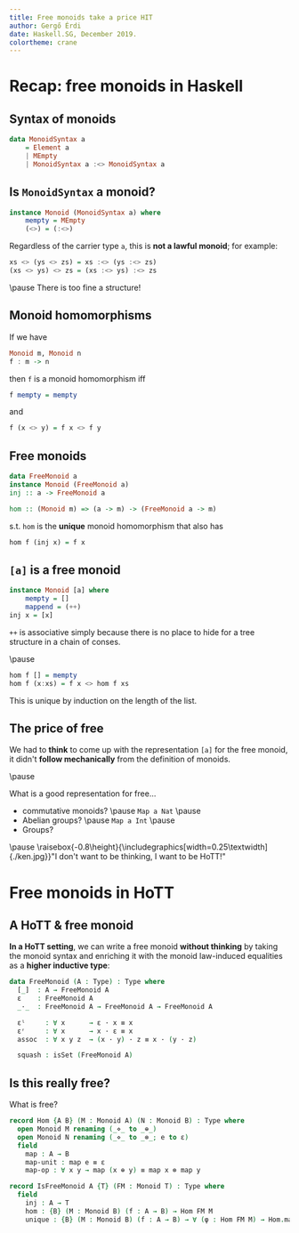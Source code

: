```yaml
---
title: Free monoids take a price HIT
author: Gergő Érdi
date: Haskell.SG, December 2019.
colortheme: crane
---
```


# Recap: free monoids in Haskell

## Syntax of monoids

```haskell
data MonoidSyntax a
    = Element a
    | MEmpty
    | MonoidSyntax a :<> MonoidSyntax a
```

## Is `MonoidSyntax` a monoid?

```haskell
instance Monoid (MonoidSyntax a) where
    mempty = MEmpty
    (<>) = (:<>)
```

Regardless of the carrier type `a`, this is **not a lawful monoid**;
for example:

```haskell
xs <> (ys <> zs) = xs :<> (ys :<> zs)
(xs <> ys) <> zs = (xs :<> ys) :<> zs
```

\pause
There is too fine a structure!

## Monoid homomorphisms

If we have

```haskell
Monoid m, Monoid n
f : m -> n
```

then `f` is a monoid homomorphism iff 

```haskell
f mempty = mempty
``` 

and 

```haskell
f (x <> y) = f x <> f y
```


## Free monoids

```haskell
data FreeMonoid a
instance Monoid (FreeMonoid a)
inj :: a -> FreeMonoid a

hom :: (Monoid m) => (a -> m) -> (FreeMonoid a -> m)
```

s.t. `hom` is the **unique** monoid homomorphism that also has

```haskell
hom f (inj x) = f x
```

## `[a]` is a free monoid

```haskell
instance Monoid [a] where
    mempty = []
    mappend = (++)
inj x = [x]
```

`++` is associative simply because there is no place to hide for a
tree structure in a chain of conses.

\pause

```haskell
hom f [] = mempty
hom f (x:xs) = f x <> hom f xs
```

This is unique by induction on the length of the list.

## The price of free

We had to **think** to come up with the representation `[a]` for the
free monoid, it didn't **follow mechanically** from the definition of
monoids.

\pause

What is a good representation for free...

* commutative monoids? \pause `Map a Nat` \pause
* Abelian groups? \pause `Map a Int` \pause
* Groups?

\pause
\raisebox{-0.8\height}{\includegraphics[width=0.25\textwidth]{./ken.jpg}}"I don't want to be thinking, I want to be HoTT!"

# Free monoids in HoTT

## A HoTT & free monoid

**In a HoTT setting**, we can write a free monoid **without thinking** by
taking the monoid syntax and enriching it with the monoid law-induced
equalities as a **higher inductive type**:

```agda
data FreeMonoid (A : Type) : Type where
  [_]  : A → FreeMonoid A
  ε    : FreeMonoid A
  _·_  : FreeMonoid A → FreeMonoid A → FreeMonoid A

  εˡ     : ∀ x      → ε · x ≡ x
  εʳ     : ∀ x      → x · ε ≡ x
  assoc  : ∀ x y z  → (x · y) · z ≡ x · (y · z)

  squash : isSet (FreeMonoid A)
```

## Is this really free?

What is free?

```agda
record Hom {A B} (M : Monoid A) (N : Monoid B) : Type where
  open Monoid M renaming (_⋄_ to _⊕_)
  open Monoid N renaming (_⋄_ to _⊗_; e to ε)
  field
    map : A → B
    map-unit : map e ≡ ε
    map-op : ∀ x y → map (x ⊕ y) ≡ map x ⊗ map y
```

```agda
record IsFreeMonoid A {T} (FM : Monoid T) : Type where
  field
    inj : A → T
    hom : {B} (M : Monoid B) (f : A → B) → Hom FM M
    unique : {B} (M : Monoid B) (f : A → B) → ∀ (φ : Hom FM M) → Hom.map φ ∘ inj ≡ f → Hom.map φ ≡ Hom.map (hom M f)
```
